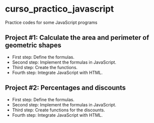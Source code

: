 # curso_practico_javascript
Practice codes for some JavaScript programs 

## Project #1: Calculate the area and perimeter of geometric shapes

- First step: Define the formulas.
- Second step: Implement the formulas in JavaScript.
- Third step: Create the functions.
- Fourth step: Integrate JavaScript with HTML.

## Project #2: Percentages and discounts

- First step: Define the formulas.
- Second step: Implement the formulas in JavaScript.
- Third step: Create functions for the discounts.
- Fourth step: Integrate JavaScript with HTML.